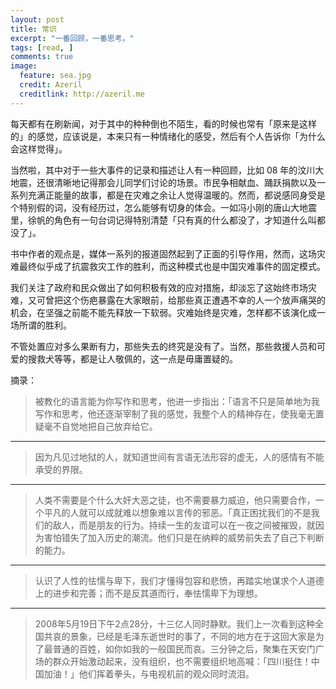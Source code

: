 ```yaml
---
layout: post
title: 常识
excerpt: "一番回顾，一番思考。"
tags: [read, ]
comments: true
image:
  feature: sea.jpg
  credit: Azeril
  creditlink: http://azeril.me
---
```

每天都有在刷新闻，对于其中的种种倒也不陌生，看的时候也常有「原来是这样的」的感觉，应该说是，本来只有一种情绪化的感受，然后有个人告诉你「为什么会这样觉得」。

当然啦，其中对于一些大事件的记录和描述让人有一种回顾，比如 08 年的汶川大地震，还很清晰地记得那会儿同学们讨论的场景。市民争相献血、踊跃捐款以及一系列充满正能量的故事，都是在灾难之余让人觉得温暖的。然而，都说感同身受是个特别假的词，没有经历过，怎么能够有切身的体会。一如冯小刚的唐山大地震里，徐帆的角色有一句台词记得特别清楚「只有真的什么都没了，才知道什么叫都没了」。

书中作者的观点是，媒体一系列的报道固然起到了正面的引导作用，然而，这场灾难最终似乎成了抗震救灾工作的胜利，而这种模式也是中国灾难事件的固定模式。

我们关注了政府和民众做出了如何积极有效的应对措施，却淡忘了这始终市场灾难，又可曾把这个伤疤暴露在大家眼前，给那些真正遭遇不幸的人一个放声痛哭的机会，在坚强之前能不能先释放一下软弱。灾难始终是灾难，怎样都不该演化成一场所谓的胜利。

不管处置应对多么果断有力，那些失去的终究是没有了。当然，那些救援人员和可爱的搜救犬等等，都是让人敬佩的，这一点是毋庸置疑的。摘录：

> 被教化的语言能为你写作和思考，他进一步指出：「语言不只是简单地为我写作和思考，他还逐渐宰制了我的感觉，我整个人的精神存在，使我毫无置疑毫不自觉地把自己放弃给它。***
> 因为凡见过地狱的人，就知道世间有言语无法形容的虚无，人的感情有不能承受的界限。*** 
> 人类不需要是个什么大奸大恶之徒，也不需要暴力威迫，他只需要合作，一个平凡的人就可以成就难以想象难以言传的邪恶。「真正困扰我们的不是我们的敌人，而是朋友的行为。持续一生的友谊可以在一夜之间被摧毁，就因为害怕错失了加入历史的潮流。他们只是在纳粹的威势前失去了自己下判断的能力。***

> 认识了人性的怯懦与卑下，我们才懂得包容和悲愤，再踏实地谋求个人道德上的进步和完善；而不是反其道而行，奉怯懦卑下为理想。***
> 2008年5月19日下午2点28分，十三亿人同时静默。我们上一次看到这种全国共哀的景象，已经是毛泽东逝世时的事了，不同的地方在于这回大家是为了最普通的百姓，如你如我的一般国民而哀。三分钟之后，聚集在天安门广场的群众开始激动起来，没有组织，也不需要组织地高喊：「四川挺住！中国加油！」他们挥着拳头，与电视机前的观众同时流泪。